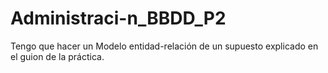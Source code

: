 # Administraci-n_BBDD_P2
Tengo que hacer un Modelo entidad-relación de un supuesto explicado en el guion de la práctica.
